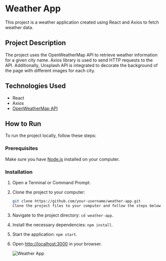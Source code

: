 # Weather App

This project is a weather application created using React and Axios to fetch weather data.

## Project Description

The project uses the OpenWeatherMap API to retrieve weather information for a given city name. Axios library is used to send HTTP requests to the API. Additionally, Unsplash API is integrated to decorate the background of the page with different images for each city.

## Technologies Used

- React
- Axios
- [OpenWeatherMap API](https://openweathermap.org/api)

## How to Run

To run the project locally, follow these steps:

### Prerequisites

Make sure you have [Node.js](https://nodejs.org/) installed on your computer.

### Installation

1. Open a Terminal or Command Prompt.
2. Clone the project to your computer:
   ```bash
   git clone https://github.com/your-username/weather-app.git
   Clone the project files to your computer and follow the steps below:
3. Navigate to the project directory: `cd weather-app`.
4. Install the necessary dependencies: `npm install`.
5. Start the application: `npm start`.
6. Open [http://localhost:3000](http://localhost:3000) in your browser.

   ![Weather App](weather-app/hava-durumu-görsel.png)
